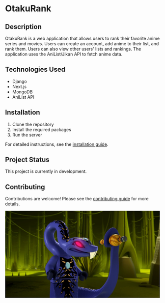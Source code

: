 # OtakuRank

## Description

OtakuRank is a web application that allows users to rank their favorite anime series and movies. Users can create an account, add anime to their list, and rank them. Users can also view other users' lists and rankings. The application uses the AniList/Jikan API to fetch anime data.

<!-- ## User Stories -->

## Technologies Used

- Django
- Next.js
- MongoDB
- AniList API
<!-- - Jikan API -->

## Installation

1. Clone the repository
2. Install the required packages
3. Run the server

For detailed instructions, see the [installation guide](installation.md).

<!-- ## Usage -->
<!-- ## License -->

## Project Status

This project is currently in development.

## Contributing

Contributions are welcome! Please see the [contributing guide](contributing.md) for more details.

![Pythor](https://github.com/rojikaru/otaku-rank/blob/main/pythor.webp)
